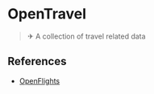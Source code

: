 # OpenTravel

> ✈ A collection of travel related data

## References

- [OpenFlights](http://openflights.org/data.html)